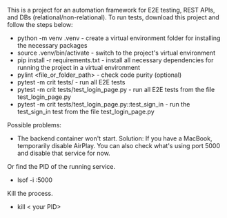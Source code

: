 This is a project for an automation framework for E2E testing, REST APIs, and DBs (relational/non-relational).
To run tests, download this project and follow the steps below:
- python -m venv .venv - create a virtual environment folder for installing the necessary packages
- source .venv/bin/activate - switch to the project's virtual environment
- pip install -r requirements.txt - install all necessary dependencies for running the project in a virtual environment
- pylint <file_or_folder_path> - check code purity (optional)
- pytest -m crit tests/ - run all E2E tests
- pytest -m crit tests/test_login_page.py - run all E2E tests from the file test_login_page.py
- pytest -m crit tests/test_login_page.py::test_sign_in - run the test_sign_in test from the file test_login_page.py


Possible problems:
- The backend container won't start.
Solution:
If you have a MacBook, temporarily disable AirPlay.
You can also check what's using port 5000 and disable that service for now.

Or find the PID of the running service.
- lsof -i :5000

Kill the process.
- kill < your PID>